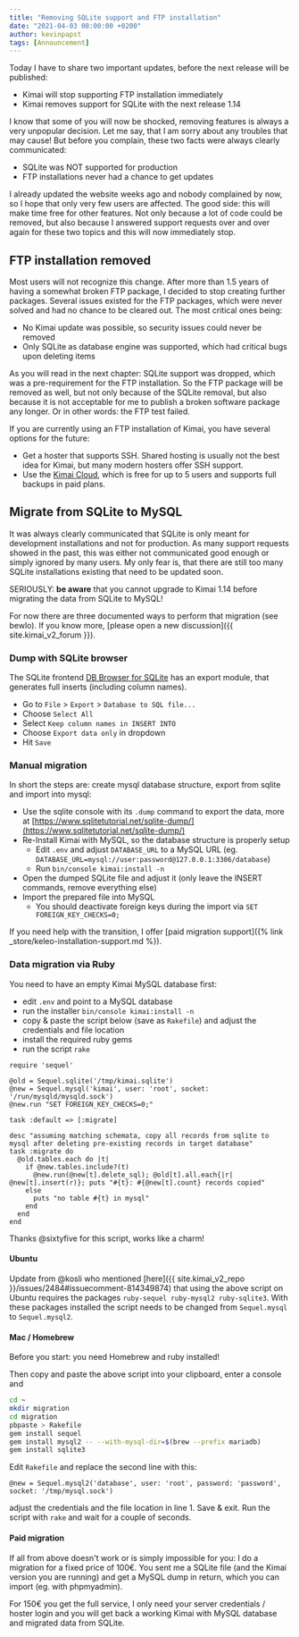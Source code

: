 ```yaml
---
title: "Removing SQLite support and FTP installation"
date: "2021-04-03 08:00:00 +0200"
author: kevinpapst
tags: [Announcement]
---
```


Today I have to share two important updates, before the next release will be published: 

- Kimai will stop supporting FTP installation immediately
- Kimai removes support for SQLite with the next release 1.14

I know that some of you will now be shocked, removing features is always a very unpopular decision. 
Let me say, that I am sorry about any troubles that may cause! 
But before you complain, these two facts were always clearly communicated:

- SQLite was NOT supported for production
- FTP installations never had a chance to get updates

I already updated the website weeks ago and nobody complained by now, so I hope that only very few users are affected. 
The good side: this will make time free for other features.
Not only because a lot of code could be removed, but also because I answered support requests over and over again for 
these two topics and this will now immediately stop. 

## FTP installation removed

Most users will not recognize this change. After more than 1.5 years of having a somewhat broken FTP package, 
I decided to stop creating further packages. Several issues existed for the FTP packages, which were never solved and 
had no chance to be cleared out. The most critical ones being:

- No Kimai update was possible, so security issues could never be removed
- Only SQLite as database engine was supported, which had critical bugs upon deleting items 

As you will read in the next chapter: SQLite support was dropped, which was a pre-requirement for the FTP installation. 
So the FTP package will be removed as well, but not only because of the SQLite removal, but also because it is not acceptable 
for me to publish a broken software package any longer. Or in other words: the FTP test failed.

If you are currently using an FTP installation of Kimai, you have several options for the future:

- Get a hoster that supports SSH. Shared hosting is usually not the best idea for Kimai, but many modern hosters offer SSH support.
- Use the [Kimai Cloud](https://www.kimai.cloud), which is free for up to 5 users and supports full backups in paid plans.

## Migrate from SQLite to MySQL

It was always clearly communicated that SQLite is only meant for development installations and not for production.
As many support requests showed in the past, this was either not communicated good enough or simply ignored by many users.
My only fear is, that there are still too many SQLite installations existing that need to be updated soon.

SERIOUSLY: **be aware** that you cannot upgrade to Kimai 1.14 before migrating the data from SQLite to MySQL!

For now there are three documented ways to perform that migration (see bewlo). 
If you know more, [please open a new discussion]({{ site.kimai_v2_forum }}).

### Dump with SQLite browser

The SQLite frontend [DB Browser for SQLite](https://sqlitebrowser.org) has an export module, that generates
full inserts (including column names).

- Go to `File` > `Export` > `Database to SQL file...`
- Choose `Select All`
- Select `Keep column names in INSERT INTO`
- Choose `Export data only` in dropdown
- Hit `Save`

### Manual migration

In short the steps are: create mysql database structure, export from sqlite and import into mysql:

- Use the sqlite console with its `.dump` command to export the data, more at [https://www.sqlitetutorial.net/sqlite-dump/](https://www.sqlitetutorial.net/sqlite-dump/)
- Re-Install Kimai with MySQL, so the database structure is properly setup
    - Edit `.env` and adjust `DATABASE_URL` to a MySQL URL (eg. `DATABASE_URL=mysql://user:password@127.0.0.1:3306/database`)
    - Run `bin/console kimai:install -n`
- Open the dumped SQLite file and adjust it (only leave the INSERT commands, remove everything else)
- Import the prepared file into MySQL
    - You should deactivate foreign keys during the import via `SET FOREIGN_KEY_CHECKS=0;`

If you need help with the transition, I offer [paid migration support]({% link _store/keleo-installation-support.md %}).

### Data migration via Ruby

You need to have an empty Kimai MySQL database first:
- edit `.env` and point to a MySQL database
- run the installer `bin/console kimai:install -n`
- copy & paste the script below (save as `Rakefile`) and adjust the credentials and file location
- install the required ruby gems
- run the script `rake`

```
require 'sequel'

@old = Sequel.sqlite('/tmp/kimai.sqlite')
@new = Sequel.mysql('kimai', user: 'root', socket: '/run/mysqld/mysqld.sock')
@new.run "SET FOREIGN_KEY_CHECKS=0;"

task :default => [:migrate]

desc "assuming matching schemata, copy all records from sqlite to mysql after deleting pre-existing records in target database"
task :migrate do
  @old.tables.each do |t|
    if @new.tables.include?(t)
      @new.run(@new[t].delete_sql); @old[t].all.each{|r| @new[t].insert(r)}; puts "#{t}: #{@new[t].count} records copied"
    else
      puts "no table #{t} in mysql"
    end
  end
end
```

Thanks @sixtyfive for this script, works like a charm!

#### Ubuntu

Update from @kosli who mentioned [here]({{ site.kimai_v2_repo }}/issues/2484#issuecomment-814349874) that 
using the above script on Ubuntu requires the packages `ruby-sequel ruby-mysql2 ruby-sqlite3`.
With these packages installed the script needs to be changed from `Sequel.mysql` to `Sequel.mysql2`.

#### Mac / Homebrew

Before you start: you need Homebrew and ruby installed!

Then copy and paste the above script into your clipboard, enter a console and 

```bash
cd ~
mkdir migration
cd migration
pbpaste > Rakefile
gem install sequel
gem install mysql2 -- --with-mysql-dir=$(brew --prefix mariadb)
gem install sqlite3
```

Edit `Rakefile` and replace the second line with this:
```
@new = Sequel.mysql2('database', user: 'root', password: 'password', socket: '/tmp/mysql.sock')
``` 
adjust the credentials and the file location in line 1. Save & exit.
Run the script with `rake` and wait for a couple of seconds.

#### Paid migration

If all from above doesn't work or is simply impossible for you: I do a migration for a fixed price of 100€. 
You sent me a SQLite file (and the Kimai version you are running) and get a MySQL dump in return, 
which you can import (eg. with phpmyadmin).

For 150€ you get the full service, I only need your server credentials / hoster login and you will get back a 
working Kimai with MySQL database and migrated data from SQLite.
